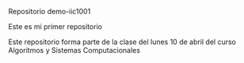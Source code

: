 Repositorio demo-iic1001

Este es mi primer repositorio

Este repositorio forma parte de la clase del lunes 10 de abril del curso Algoritmos y Sistemas Computacionales